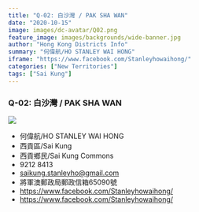 ```yaml
---
title: "Q-02: 白沙灣 / PAK SHA WAN"
date: "2020-10-15"
image: images/dc-avatar/Q02.png
feature_image: images/backgrounds/wide-banner.jpg
author: "Hong Kong Districts Info"
summary: "何偉航/HO STANLEY WAI HONG"
iframe: "https://www.facebook.com/Stanleyhowaihong/"
categories: ["New Territories"]
tags: ["Sai Kung"]
---
```


### Q-02: 白沙灣 / PAK SHA WAN  
![](/images/dc-avatar/Q02.png)  

 - 何偉航/HO STANLEY WAI HONG  
 - 西貢區/Sai Kung  
 - 西貢鄉民/Sai Kung Commons  
 - 9212 8413  
 - saikung.stanleyho@gmail.com  
 - 將軍澳郵政局郵政信箱65090號  
 - https://www.facebook.com/Stanleyhowaihong/  
 - https://www.facebook.com/Stanleyhowaihong/
